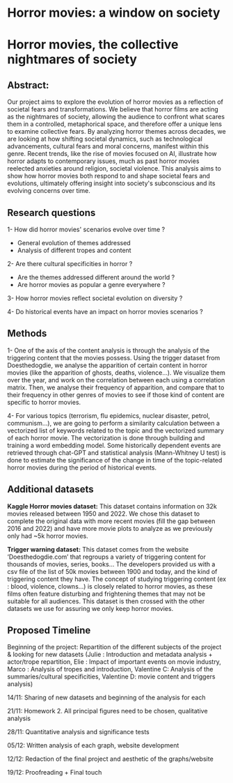 # Horror movies: a window on society 
# Horror movies, the collective nightmares of society 

## Abstract: 
Our project aims to explore the evolution of  horror movies as a reflection of societal fears and transformations. We believe that horror films are acting as the nightmares of society, allowing the audience to confront what scares them in a controlled, metaphorical space, and therefore offer a unique lens to examine collective fears. 
By analyzing horror themes across decades, we are looking at how shifting societal dynamics, such as technological advancements, cultural fears and moral concerns, manifest within this genre. Recent trends, like the rise of movies focused on AI, illustrate how horror adapts to contemporary issues, much as past horror movies reelected anxieties around religion, societal violence. 
This analysis aims to show how horror movies both respond to and shape societal fears and evolutions, ultimately offering insight into society's subconscious and its evolving concerns over time. 

## Research questions 
1- How did horror movies' scenarios evolve over time ? 
- General evolution of themes addressed 
- Analysis of different tropes and content 

2- Are there cultural specificities in horror ? 
- Are the themes addressed different around the world ? 
- Are horror movies as popular a genre everywhere ? 

3- How horror movies reflect societal evolution on diversity ? 

4- Do historical events have an impact on horror movies scenarios ? 

## Methods 
1- One of the axis of the content analysis is through the analysis of the triggering content that the movies possess. Using the trigger dataset from Doesthedogdie, we analyse the apparition of certain content in horror movies (like the apparition of ghosts, deaths, violence...). We visualize them over the year, and work on the correlation between each using a correlation matrix. Then, we analyse their frequency of apparition, and compare that to their frequency in other genres of movies to see if those kind of content are specific to horror movies.

4- For various topics (terrorism, flu epidemics, nuclear disaster, petrol, communism…), we are going to perform a similarity calculation between a vectorized list of keywords related to the topic and the vectorized summary of each horror movie. The vectorization is done through building and training a word embedding model. Some historically dependent events are retrieved through chat-GPT and statistical analysis (Mann-Whitney U test) is done to estimate the significance of the change in time of the topic-related horror movies during the period of historical events.

## Additional datasets
**Kaggle Horror movies dataset:**
This dataset contains information on 32k movies released between 1950 and 2022. We chose this dataset to complete the original data with more recent movies (fill the gap between 2016 and 2022) and have more movie plots to analyze as we previously only had ~5k horror movies. 

**Trigger warning dataset:**
This dataset comes from the website ‘Doesthedogdie.com’ that regroups a variety of triggering content for thousands of movies, series, books… The developers provided us with a csv file of the list of 50k movies between 1900 and today, and the kind of triggering content they have. 
The concept of studying triggering content (ex : blood, violence, clowns…) is closely related to horror movies, as these films often feature disturbing and frightening themes that may not be suitable for all audiences.
This dataset is then crossed with the other datasets we use for assuring we only keep horror movies.

## Proposed Timeline 
Beginning of the project: Repartition of the different subjects of the project & looking for new datasets (Julie : Introduction and metadata analysis + actor/trope repartition, Elie : Impact of important events on movie industry, Marco : Analysis of tropes and introduction, Valentine C: Analysis of the summaries/cultural specificities, Valentine D: movie content and triggers analysis)

14/11: Sharing of new datasets and beginning of the analysis for each 

21/11: Homework 2. All principal figures need to be chosen, qualitative analysis

28/11: Quantitative analysis and significance tests

05/12: Written analysis of each graph, website development

12/12: Redaction of the final project and aesthetic of the graphs/website

19/12: Proofreading + Final touch
